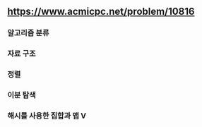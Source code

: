 ## https://www.acmicpc.net/problem/10816

### 알고리즘 분류
### 자료 구조
### 정렬
### 이분 탐색
### 해시를 사용한 집합과 맵 V
